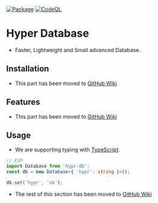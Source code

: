 [![Package](https://github.com/erqeweew/hyprdb/actions/workflows/npm-publish.yml/badge.svg)](https://github.com/erqeweew/hyprdb/actions/workflows/npm-publish.yml)
[![CodeQL](https://github.com/erqeweew/hyprdb/actions/workflows/github-code-scanning/codeql/badge.svg)](https://github.com/erqeweew/hyprdb/actions/workflows/github-code-scanning/codeql)

# Hyper Database

- Faster, Lightweight and Small advanced Database.

## Installation

- This part has been moved to [GitHub Wiki](https://github.com/erqeweew/hyprdb/wiki)

## Features

- This part has been moved to [GitHub Wiki](https://github.com/erqeweew/hyprdb/wiki)

## Usage

- We are supporting typing with [TypeScript](https://typescriptlang.org).

```ts
// ESM
import Database from 'hypr.db';
const db = new Database<{ 'hypr': string }>();

db.set('hypr', 'ok');
```

- The rest of this section has been moved to [GitHub Wiki](https://github.com/erqeweew/hyprdb/wiki)
